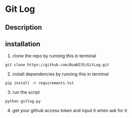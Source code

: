 # Git Log

## Description

## installation

1. clone the repo by running this in terminal

```
git clone https://github.com/BoaN235/GitLog.git
```

2. install dependencies by running this in terminal
```
pip install -r requirements.txt
```

3. run the script
```
python gitlog.py
```

4. get your github access token and input it when ask for it
```




